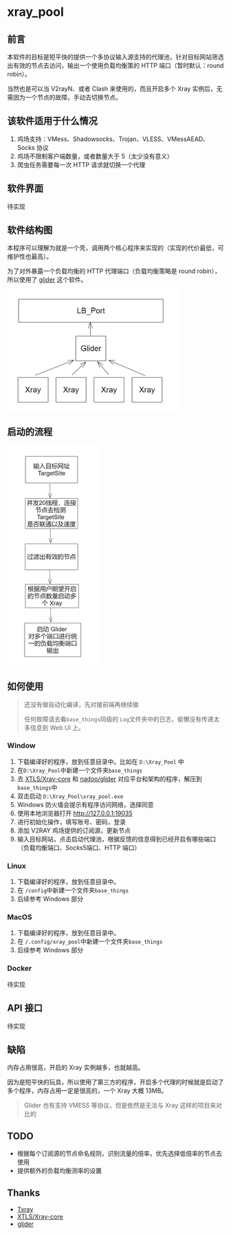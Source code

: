 # xray_pool

## 前言

本软件的目标是短平快的提供一个多协议输入源支持的代理池，针对目标网站筛选出有效的节点去访问，输出一个使用负载均衡策的 HTTP 端口（暂时默认：round robin）。

当然也是可以当 V2rayN、或者 Clash 来使用的，而且开启多个 Xray 实例后，无需因为一个节点的故障，手动去切换节点。

## 该软件适用于什么情况

1. 鸡场支持：VMess、Shadowsocks、Trojan、VLESS、VMessAEAD、Socks 协议
2. 鸡场不限制客户端数量，或者数量大于 5（太少没有意义）
3. 爬虫任务需要每一次 HTTP 请求就切换一个代理

## 软件界面

待实现

## 软件结构图

本程序可以理解为就是一个壳，调用两个核心程序来实现的（实现的代价最低，可维护性也最高）。

为了对外暴露一个负载均衡的 HTTP 代理端口（负载均衡策略是 round robin），所以使用了 [glider](https://github.com/nadoo/glider) 这个软件。

<img src="README.assets/image-20220809165339675.png" alt="image-20220809165339675" style="zoom: 50%;" />

## 启动的流程

<img src="README.assets/image-20220810082834014.png" alt="image-20220810082834014" style="zoom: 50%;" />

## 如何使用

> 还没有做自动化编译，先对接前端再继续做
>
> 任何故障请去看`base_things`同级的 `Log`文件夹中的日志，偷懒没有传递太多信息到 Web UI 上。

### Window

1. 下载编译好的程序，放到任意目录中。比如在 `D:\Xray_Pool` 中
2. 在`D:\Xray_Pool`中新建一个文件夹`base_things`
3. 去 [XTLS/Xray-core](https://github.com/XTLS/Xray-core/releases) 和 [nadoo/glider](https://github.com/nadoo/glider/releases) 对应平台和架构的程序，解压到`base_things`中
4. 双击启动 `D:\Xray_Pool\xray_pool.exe`
5. Windows 防火墙会提示有程序访问网络，选择同意
6. 使用本地浏览器打开 http://127.0.0.1:19035
7. 进行初始化操作，填写账号、密码，登录
8. 添加 V2RAY 鸡场提供的订阅源，更新节点
9. 输入目标网站，点击启动代理池，根据反馈的信息得到已经开启有哪些端口（负载均衡端口、Socks5端口、HTTP 端口）

### Linux

1. 下载编译好的程序，放到任意目录中。
2. 在 `/config`中新建一个文件夹`base_things`
3. 后续参考 Windows 部分

### MacOS

1. 下载编译好的程序，放到任意目录中。
2. 在 `/.config/xray_pool`中新建一个文件夹`base_things`
3. 后续参考 Windows 部分

### Docker

待实现

## API 接口

待实现

## 缺陷

内存占用很高，开启的 Xray 实例越多，也就越高。

因为是短平快的玩具，所以使用了第三方的程序，开启多个代理的时候就是启动了多个程序，内存占用一定是很高的，一个 Xray 大概 13MB。

> Glider 也有支持 VMESS 等协议，但是依然是无法与 Xray 这样的项目来对比的



## TODO

* 根据每个订阅源的节点命名规则，识别流量的倍率，优先选择低倍率的节点去使用
* 提供额外的负载均衡测率的设置

## Thanks

* [Txray](https://github.com/hsernos/Txray)
* [XTLS/Xray-core](https://github.com/XTLS/Xray-core)
* [glider](https://github.com/nadoo/glider)